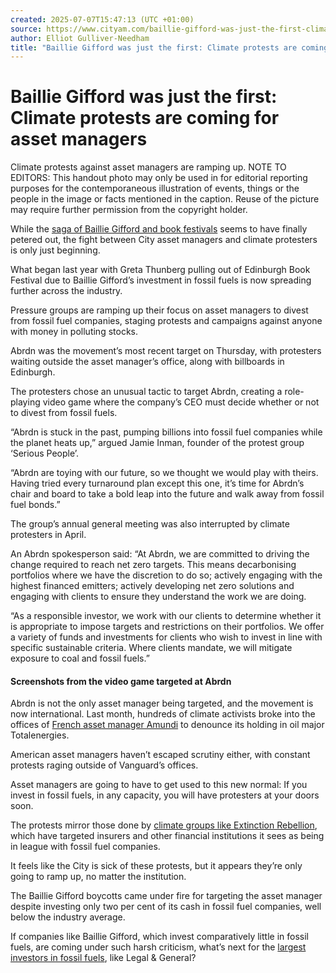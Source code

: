 ```yaml
---
created: 2025-07-07T15:47:13 (UTC +01:00)
source: https://www.cityam.com/baillie-gifford-was-just-the-first-climate-protests-are-coming-for-asset-managers/
author: Elliot Gulliver-Needham
title: "Baillie Gifford was just the first: Climate protests are coming for asset managers"
---
```


# Baillie Gifford was just the first: Climate protests are coming for asset managers

Climate protests against asset managers are ramping up. NOTE TO EDITORS: This handout photo may only be used in for editorial reporting purposes for the contemporaneous illustration of events, things or the people in the image or facts mentioned in the caption. Reuse of the picture may require further permission from the copyright holder.

While the [saga of Baillie Gifford and book festivals](https://www.cityam.com/inside-the-collapse-of-baillie-giffords-literary-sponsorships/) seems to have finally petered out, the fight between City asset managers and climate protesters is only just beginning.

What began last year with Greta Thunberg pulling out of Edinburgh Book Festival due to Baillie Gifford’s investment in fossil fuels is now spreading further across the industry.

Pressure groups are ramping up their focus on asset managers to divest from fossil fuel companies, staging protests and campaigns against anyone with money in polluting stocks.

Abrdn was the movement’s most recent target on Thursday, with protesters waiting outside the asset manager’s office, along with billboards in Edinburgh.

The protesters chose an unusual tactic to target Abrdn, creating a role-playing video game where the company’s CEO must decide whether or not to divest from fossil fuels.

“Abrdn is stuck in the past, pumping billions into fossil fuel companies while the planet heats up,” argued Jamie Inman, founder of the protest group ‘Serious People’.

“Abrdn are toying with our future, so we thought we would play with theirs. Having tried every turnaround plan except this one, it’s time for Abrdn’s chair and board to take a bold leap into the future and walk away from fossil fuel bonds.”

The group’s annual general meeting was also interrupted by climate protesters in April.

An Abrdn spokesperson said: “At Abrdn, we are committed to driving the change required to reach net zero targets. This means decarbonising portfolios where we have the discretion to do so; actively engaging with the highest financed emitters; actively developing net zero solutions and engaging with clients to ensure they understand the work we are doing.

“As a responsible investor, we work with our clients to determine whether it is appropriate to impose targets and restrictions on their portfolios. We offer a variety of funds and investments for clients who wish to invest in line with specific sustainable criteria. Where clients mandate, we will mitigate exposure to coal and fossil fuels.”

#### Screenshots from the video game targeted at Abrdn

Abrdn is not the only asset manager being targeted, and the movement is now international. Last month, hundreds of climate activists broke into the offices of [French asset manager Amundi](https://www.reuters.com/sustainability/climate-energy/climate-activists-break-into-amundi-offices-protests-totalenergies-investments-2024-05-24/) to denounce its holding in oil major Totalenergies.

American asset managers haven’t escaped scrutiny either, with constant protests raging outside of Vanguard’s offices.

Asset managers are going to have to get used to this new normal: If you invest in fossil fuels, in any capacity, you will have protesters at your doors soon.

The protests mirror those done by [climate groups like Extinction Rebellion](https://www.cityam.com/city-braces-for-day-of-carnage-as-xr-and-palestine-protestors-descend-on-square-mile-with-not-even-a-pint-safe/), which have targeted insurers and other financial institutions it sees as being in league with fossil fuel companies.

It feels like the City is sick of these protests, but it appears they’re only going to ramp up, no matter the institution.

The Baillie Gifford boycotts came under fire for targeting the asset manager despite investing only two per cent of its cash in fossil fuel companies, well below the industry average.

If companies like Baillie Gifford, which invest comparatively little in fossil fuels, are coming under such harsh criticism, what’s next for the [largest investors in fossil fuels](https://investinginclimatechaos.org/reports#:~:text=The%20largest%20UK%20investor%20in,(US%24%2018%20billion).), like Legal & General?
